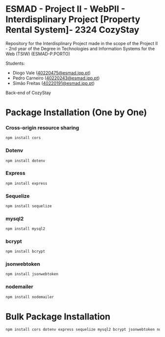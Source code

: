 # ESMAD - Project II - WebPII - Interdisplinary Project [Property Rental System]- 2324 CozyStay

Repository for the Interdisplinary Project made in the scope of the Project II - 2nd year of the Degree in Technologies and Information Systems for the Web (TSIW) 
(ESMAD-P.PORTO)

Students:

* Diogo Vale (40220475@esmad.ipp.pt)
* Pedro Carneiro (40220243@esmad.ipp.pt)
* Simão Freitas (40220191@esmad.ipp.pt)
  
Back-end of CozyStay

# Package Installation (One by One)
### Cross-origin resource sharing

```sh
npm install cors
```

### Dotenv

```sh
npm install dotenv
```

### Express

```sh
npm install express
```

### Sequelize

```sh
npm install sequelize
```

### mysql2

```sh
npm install mysql2
```

### bcrypt

```sh
npm install bcrypt
```

### jsonwebtoken

```sh
npm install jsonwebtoken
```

### nodemailer

```sh
npm install nodemailer
```

# Bulk Package Installation

```sh
npm install cors dotenv express sequelize mysql2 bcrypt jsonwebtoken nodemailer
```
